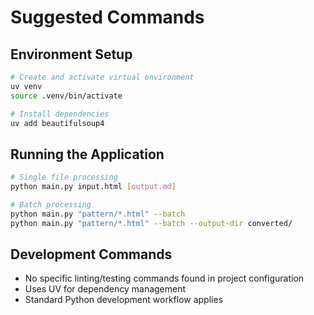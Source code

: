 # Suggested Commands

## Environment Setup
```bash
# Create and activate virtual environment
uv venv
source .venv/bin/activate

# Install dependencies
uv add beautifulsoup4
```

## Running the Application
```bash
# Single file processing
python main.py input.html [output.md]

# Batch processing
python main.py "pattern/*.html" --batch
python main.py "pattern/*.html" --batch --output-dir converted/
```

## Development Commands
- No specific linting/testing commands found in project configuration
- Uses UV for dependency management
- Standard Python development workflow applies